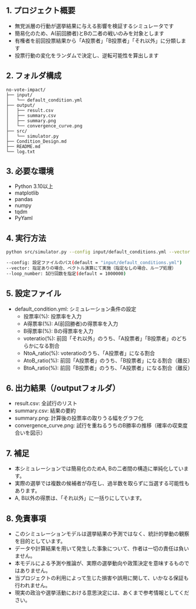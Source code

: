 ## 1. プロジェクト概要
- 無党派層の行動が選挙結果に与える影響を検証するシミュレータです
- 簡易化のため、A(前回勝者)とBの二者の戦いのみを対象とします
- 有権者を前回投票結果から「A投票者」「B投票者」「それ以外」に分類します
- 投票行動の変化をランダムで決定し、逆転可能性を算出します

## 2. フォルダ構成
```
no-vote-impact/
├── input/
│   └── default_condition.yml
├── output/
│   ├── result.csv
│   ├── summary.csv
│   ├── summary.png
│   └── convergence_curve.png
├── src/
│   └── simulator.py
├── Condition_Design.md
├── README.md
└── log.txt
```


## 3. 必要な環境
- Python 3.10以上
- matplotlib
- pandas
- numpy
- tqdm
- PyYaml

## 4. 実行方法
```bash
python src/simulator.py --config input/default_conditions.yml --vector --loop_number 1000000
```
```bash
--config: 設定ファイルのパス(default = "input/default_conditions.yml")
--vector: 指定ありの場合、ベクトル演算にて実施（指定なしの場合、ループ処理）
--loop_number: 試行回数を指定(default = 1000000)
```

## 5. 設定ファイル
- default_condition.yml: シミュレーション条件の設定
  - 投票率(%): 投票率を入力
  - A得票率(%): A(前回勝者)の得票率を入力
  - B得票率(%): Bの得票率を入力
  - voteratio(%): 前回「それ以外」のうち、「A投票者」「B投票者」のどちらかになる割合
  - NtoA_ratio(%): voteratioのうち、「A投票者」になる割合
  - AtoB_ratio(%): 前回「A投票者」のうち、「B投票者」になる割合（離反）
  - BtoA_ratio(%): 前回「B投票者」のうち、「A投票者」になる割合（離反）
  
## 6. 出力結果（/outputフォルダ）
- result.csv: 全試行のリスト
- summary.csv: 結果の要約
- summary.png: 計算後の投票率の取りうる幅をグラフ化
- convergence_curve.png: 試行を重ねるうちのB勝率の推移（確率の収束度合いを図示）

## 7. 補足
- 本シミュレーションでは簡易化のためA, Bの二者間の構造に単純化しています。
- 実際の選挙では複数の候補者が存在し、過半数を取らずに当選する可能性もあります。
- A, B以外の得票は、「それ以外」に一括りにしています。

## 8. 免責事項
- このシミュレーションモデルは選挙結果の予測ではなく、統計的挙動の観察を目的としています。
- データや計算結果を用いて発生した事象について、作者は一切の責任は負いません。
- 本モデルによる予測や推論が、実際の選挙動向や政策決定を意味するものではありません。
- 当プロジェクトの利用によって生じた損害や誤用に関して、いかなる保証も行われません。
- 現実の政治や選挙活動における意思決定には、あくまで参考情報としてください。